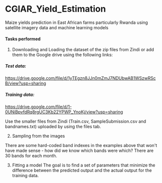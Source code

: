 # CGIAR_Yield_Estimation
Maize yields prediction in East African farms particularly Rwanda using satellite imagery data and machine learning models

#### Tasks performed 
1. Downloading and Loading the dataset of the zip files from Zindi or add them to the Google drive using the following links:

##### Test data: 
https://drive.google.com/file/d/1yTEgzn8JJn0mZmJ7NDUbwAB1WSzwRScB/view?usp=sharing

##### Training data: 
https://drive.google.com/file/d/1-0UNiBpvfdRq8rgUC3Kb22YPWP_YnoKj/view?usp=sharing

Use the smaller files from Zindi (Train.csv, SampleSubmission.csv and bandnames.txt) uploaded by using the files tab.

2. Sampling from the images

There are some hard-coded band indexes in the examples above that won't have made sense - how did we know which bands were which? There are 30 bands for each month.

3. Fitting a model
The goal is to find a set of parameters that minimize the difference between the predicted output and the actual output for the training data.
